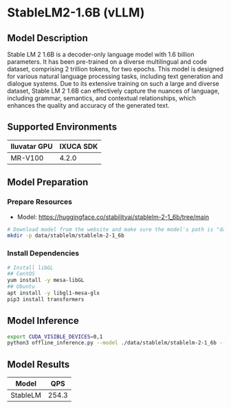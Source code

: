 # StableLM2-1.6B (vLLM)

## Model Description

Stable LM 2 1.6B is a decoder-only language model with 1.6 billion parameters. It has been pre-trained on a diverse
multilingual and code dataset, comprising 2 trillion tokens, for two epochs. This model is designed for various natural
language processing tasks, including text generation and dialogue systems. Due to its extensive training on such a large
and diverse dataset, Stable LM 2 1.6B can effectively capture the nuances of language, including grammar, semantics, and
contextual relationships, which enhances the quality and accuracy of the generated text.

## Supported Environments

| Iluvatar GPU | IXUCA SDK |
|--------------|-----------|
| MR-V100      | 4.2.0     |

## Model Preparation

### Prepare Resources

- Model: <https://huggingface.co/stabilityai/stablelm-2-1_6b/tree/main>

```bash
# Download model from the website and make sure the model's path is "data/stablelm/stablelm-2-1_6b"
mkdir -p data/stablelm/stablelm-2-1_6b
```

### Install Dependencies

```bash
# Install libGL
## CentOS
yum install -y mesa-libGL
## Ubuntu
apt install -y libgl1-mesa-glx
pip3 install transformers
```

## Model Inference

```bash
export CUDA_VISIBLE_DEVICES=0,1
python3 offline_inference.py --model ./data/stablelm/stablelm-2-1_6b --max-tokens 256 -tp 1 --temperature 0.0
```

## Model Results

| Model    | QPS   |
|----------|-------|
| StableLM | 254.3 |
